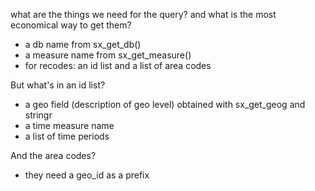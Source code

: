 what are the things we need for the query?
and what is the most economical way to get them?

  * a db name from sx_get_db()
  * a measure name from sx_get_measure()
  * for recodes: an id list and a list of area codes

But what's in an id list?

  * a geo field (description of geo level) obtained with sx_get_geog and stringr
  * a time measure name
  * a list of time periods




And the area codes?
  * they need a geo_id as a prefix
